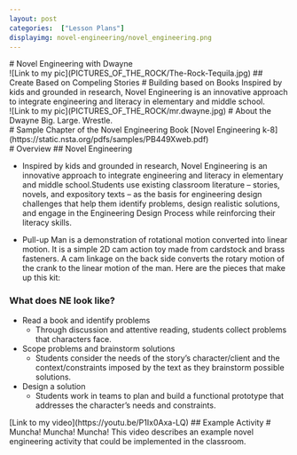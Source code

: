 ```yaml
---
layout: post
categories:  ["Lesson Plans"]
displayimg: novel-engineering/novel_engineering.png
---
```



<div class="site_title" markdown="1">
# Novel Engineering with Dwayne
</div>

<div class="image_text_overlay" markdown="1">
![Link to my pic](PICTURES_OF_THE_ROCK/The-Rock-Tequila.jpg)
## Create Based on Compeling Stories
# Building based on Books
Inspired by kids and grounded in research, Novel Engineering is an innovative approach to integrate engineering and literacy in elementary and middle school.
</div>

<div class="free_write" markdown="1">
![Link to my pic](PICTURES_OF_THE_ROCK/mr.dwayne.jpg)
# About the Dwayne
Big. Large. Wrestle.

<div class="document" markdown="1">
# Sample Chapter of the Novel Engineering Book
[Novel Engineering k-8](https://static.nsta.org/pdfs/samples/PB449Xweb.pdf)
</div>

<div class="free_write" markdown="1">
# Overview
## Novel Engineering

- Inspired by kids and grounded in research, Novel Engineering is an innovative approach to integrate engineering and literacy in elementary and middle school.Students use existing classroom literature – stories, novels, and expository texts – as the basis for engineering design challenges that help them identify problems, design realistic solutions, and engage in the Engineering Design Process while reinforcing their literacy skills.

- Pull-up Man is a demonstration of rotational motion converted into linear motion.  It is a simple 2D cam action toy made from cardstock and brass fasteners.  A cam linkage on the back side converts the rotary motion of the crank to the linear motion of the man.  Here are the pieces that make up this kit:


### What does NE look like?

- Read a book and identify problems
     - Through discussion and attentive reading, students collect problems that characters face.
- Scope problems and brainstorm solutions
     - Students consider the needs of the story’s character/client and the context/constraints imposed by the text as they brainstorm possible solutions.
- Design a solution
     - Students work in teams to plan and build a functional prototype that addresses the character’s needs and constraints.
</div>

<div class="video_text_overlay" markdown="1">
[Link to my video](https://youtu.be/P1Ix0Axa-LQ)
## Example Activity
# Muncha! Muncha! Muncha!
This video describes an example novel engineering activity that could be implemented in the classroom.
</div>
